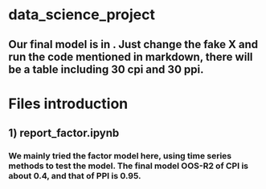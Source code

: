 # data_science_project
## Our final model is in   . Just change the fake X and run the code mentioned in markdown, there will be a table including 30 cpi and 30 ppi.
# Files introduction
## 1) report_factor.ipynb
### We mainly tried the factor model here, using time series methods to test the model. The final model OOS-R2 of CPI is about 0.4, and that of PPI is 0.95.
